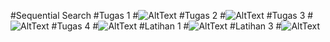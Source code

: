 #Sequential Search
#Tugas 1
#![AltText](https://github.com/hanakamila28rpl/SequensialSearch/blob/master/Screenshot%20(105).png "Tugas 1")
#Tugas 2
#![AltText](https://github.com/hanakamila28rpl/SequensialSearch/blob/master/Screenshot%20(106).png "Tugas 2")
#Tugas 3
#![AltText](https://github.com/hanakamila28rpl/SequensialSearch/blob/master/Screenshot%20(107).png "Tugas 3")
#Tugas 4
#![AltText](https://github.com/hanakamila28rpl/SequensialSearch/blob/master/Screenshot%20(108).png "Tugas 4")
#Latihan 1
#![AltText](https://github.com/hanakamila28rpl/SequensialSearch/blob/master/Screenshot%20(109).png "Latihan 1")
#Latihan 3
#![AltText](https://github.com/hanakamila28rpl/SequensialSearch/blob/master/Screenshot%20(111).png "Latihan 3")
